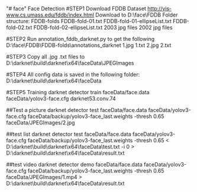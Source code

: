 "# face" 
Face Detection
#STEP1
Download FDDB Dataset http://vis-www.cs.umass.edu/fddb/index.html
Download to D:\face\FDDB
Folder structure:
FDDB-folds
    FDDB-fold-01.txt
    FDDB-fold-01-ellipseList.txt
    FDDB-fold-02.txt
    FDDB-fold-02-ellipseList.txt
2003 
jpg files
2002 
jpg files

#STEP2
Run annotation_fddb_darknet.py to get the following
D:\face\FDDB\FDDB-folds\annotations_darknet 
1.jpg
1.txt
2.jpg
2.txt

#STEP3
Copy all .jpg .txt files to D:\darknet\build\darknet\x64\faceData\JPEGImages

#STEP4
All config data is saved in the following folder:
D:\darknet\build\darknet\x64\faceData

#STEP5
Training 
darknet detector train faceData/face.data faceData/yolov3-face.cfg darknet53.conv.74

##Test a picture
darknet detector test faceData/face.data faceData/yolov3-face.cfg faceData/backup/yolov3-face_last.weights -thresh 0.65 faceData/JPEGImages/2.jpg

##test list
darknet detector test faceData/face.data faceData/yolov3-face.cfg faceData/backup/yolov3-face_last.weights -thresh 0.65 < D:\darknet\build\darknet\x64\faceData\test.txt -i 0  > D:\darknet\build\darknet\x64\faceData\result.txt

##test video
darknet detector demo faceData/face.data faceData/yolov3-face.cfg faceData/backup/yolov3-face_last.weights -thresh 0.65 faceData/JPEGImages/1.mp4 > D:\darknet\build\darknet\x64\faceData\result.txt
